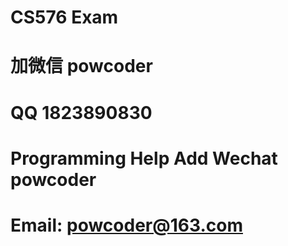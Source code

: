 # CS576 Exam
# 加微信 powcoder

# QQ 1823890830

# Programming Help Add Wechat powcoder

# Email: powcoder@163.com


